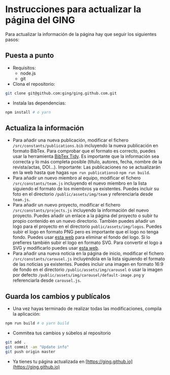 # Instrucciones para actualizar la página del GING 
Para actualizar la información de la página hay que seguir los siguientes pasos:

## Puesta a punto
  * Requisitos:
    * node.js
    * git
  * Clona el repositorio:
   ```bash
   git clone git@github.com:ging/ging.github.com.git
   ```
  * Instala las dependencias:
   ```bash
   npm install # o yarn 
   ```
 ## Actualiza la información
  * Para añadir una nueva publicación, modificar el fichero `/src/constants/publications.bib` incluyendo la nueva publicación en formato BibTex. Para comprobar que el formato es correcto, puedes usar la herramienta [BibTex Tidy](https://flamingtempura.github.io/bibtex-tidy/). Es importante que la información sea correcta y lo más completa posible (título, autores, fecha, nombre de la revista/actas, DOI...). Importante: Las publicaciones no se actualizarán en la web hasta que hagas `npm run publications`o `npm run build`.
  * Para añadir un nuevo miembro al equipo, modificar el fichero `/src/constants/team.js` incluyendo el nuevo miembro en la lista siguiendo el formato de los miembros ya existentes. Puedes incluir su foto en el directorio `/public/assets/img/team` y referenciarla desde `team.js`.
  * Para añadir un nuevo proyecto, modificar el fichero `/src/constants/projects.js` incluyendo la información del nuevo proyecto. Puedes añadir un enlace a la página del proyecto o subir tu propio contenido en un nuevo directorio. También puedes añadir un logo para el proyecto en el directorio `public/assets/img/logos`. Puedes subir el logo en formato PNG  pero es importante que el logo no tenga fondo. Puedes usar [esta web](https://www.remove.bg/) para eliminar el fondo del logo. Si lo prefieres también subir el logo en formato SVG. Para convertir el logo a SVG y modificarlo puedes usar [esta web](https://www.pngtosvg.com/). 
  * Para añadir una nueva noticia en la página de inicio, modificar el fichero `/src/constants/carousel.js` incluyéndola en la lista siguiendo el formato de las noticias ya existentes. Puedes incluir una imagen en formato 16:9 de fondo en el directorio `/public/assets/img/carousel` o usar la imagen por defecto `/public/assets/img/carousel/default-image.png` y referenciarla desde `carousel.js`.
 
 ## Guarda los cambios y publícalos
  * Una vez hayas terminado de realizar todas las modificaciones, compila la aplicación:
  ```bash
  npm run build # o yarn build
  ```
  * Commitea tus cambios y súbelos al repositorio
  ```bash
  git add .
  git commit -am "Update info"
  git push origin master
  ```
  * Ya tienes tu página actualizada en [https://ging.github.io](https://ging.github.io)
